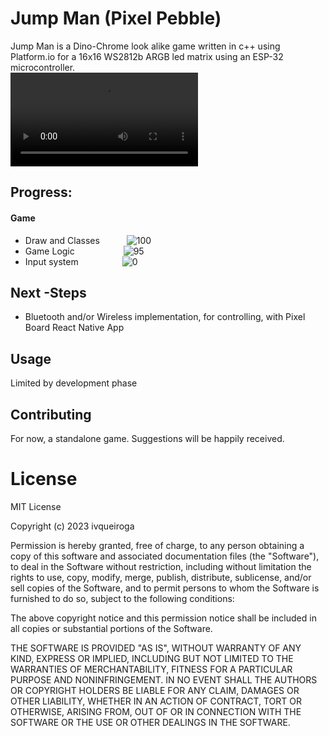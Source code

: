 # Jump Man (Pixel Pebble)

Jump Man is a Dino-Chrome look alike game written in c++ using Platform.io for a 16x16 WS2812b ARGB led matrix using an ESP-32 microcontroller.
<br>
![PixelPebble](https://i.imgur.com/QHOrKsR.mp4)

## Progress:

#### Game
- Draw and Classes &ensp;&emsp;&emsp; ![100](https://progress-bar.dev/100)
- Game Logic &emsp;&emsp;&emsp;&emsp;&emsp; ![95](https://progress-bar.dev/95)
- Input system&emsp;&emsp;&emsp;&emsp;&emsp;![0](https://progress-bar.dev/0)

## Next -Steps

- Bluetooth and/or Wireless implementation, for controlling, with Pixel Board React Native App 



## Usage

Limited by development phase


## Contributing

For now, a standalone game. Suggestions will be happily received.

# License

MIT License

Copyright (c) 2023 ivqueiroga

Permission is hereby granted, free of charge, to any person obtaining a copy
of this software and associated documentation files (the "Software"), to deal
in the Software without restriction, including without limitation the rights
to use, copy, modify, merge, publish, distribute, sublicense, and/or sell
copies of the Software, and to permit persons to whom the Software is
furnished to do so, subject to the following conditions:

The above copyright notice and this permission notice shall be included in all
copies or substantial portions of the Software.

THE SOFTWARE IS PROVIDED "AS IS", WITHOUT WARRANTY OF ANY KIND, EXPRESS OR
IMPLIED, INCLUDING BUT NOT LIMITED TO THE WARRANTIES OF MERCHANTABILITY,
FITNESS FOR A PARTICULAR PURPOSE AND NONINFRINGEMENT. IN NO EVENT SHALL THE
AUTHORS OR COPYRIGHT HOLDERS BE LIABLE FOR ANY CLAIM, DAMAGES OR OTHER
LIABILITY, WHETHER IN AN ACTION OF CONTRACT, TORT OR OTHERWISE, ARISING FROM,
OUT OF OR IN CONNECTION WITH THE SOFTWARE OR THE USE OR OTHER DEALINGS IN THE
SOFTWARE.
 
